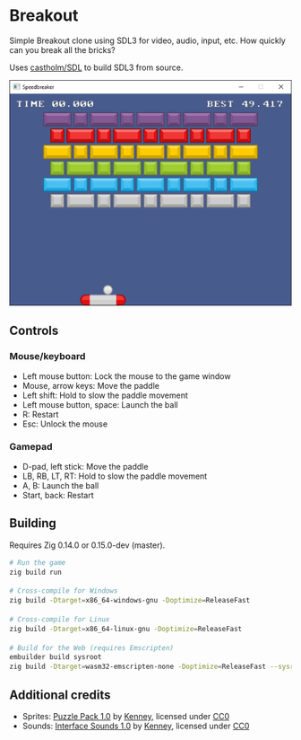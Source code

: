 <!--
© 2024 Carl Åstholm
SPDX-License-Identifier: MIT
-->

# Breakout

Simple Breakout clone using SDL3 for video, audio, input, etc. How quickly can you break all the bricks?

Uses [castholm/SDL](https://github.com/castholm/SDL) to build SDL3 from source.

![Preview](preview.gif)

## Controls

### Mouse/keyboard

- Left mouse button: Lock the mouse to the game window
- Mouse, arrow keys: Move the paddle
- Left shift: Hold to slow the paddle movement
- Left mouse button, space: Launch the ball
- R: Restart
- Esc: Unlock the mouse

### Gamepad

- D-pad, left stick: Move the paddle
- LB, RB, LT, RT: Hold to slow the paddle movement
- A, B: Launch the ball
- Start, back: Restart

## Building

Requires Zig 0.14.0 or 0.15.0-dev (master).

```sh
# Run the game
zig build run

# Cross-compile for Windows
zig build -Dtarget=x86_64-windows-gnu -Doptimize=ReleaseFast

# Cross-compile for Linux
zig build -Dtarget=x86_64-linux-gnu -Doptimize=ReleaseFast

# Build for the Web (requires Emscripten)
embuilder build sysroot
zig build -Dtarget=wasm32-emscripten-none -Doptimize=ReleaseFast --sysroot "$(em-config CACHE)/sysroot"
```

## Additional credits

- Sprites: [Puzzle Pack 1.0](https://www.kenney.nl/assets/puzzle-pack) by [Kenney](https://www.kenney.nl/), licensed under [CC0](https://creativecommons.org/publicdomain/zero/1.0/)
- Sounds: [Interface Sounds 1.0](https://www.kenney.nl/assets/interface-sounds) by [Kenney](https://www.kenney.nl/), licensed under [CC0](https://creativecommons.org/publicdomain/zero/1.0/)
